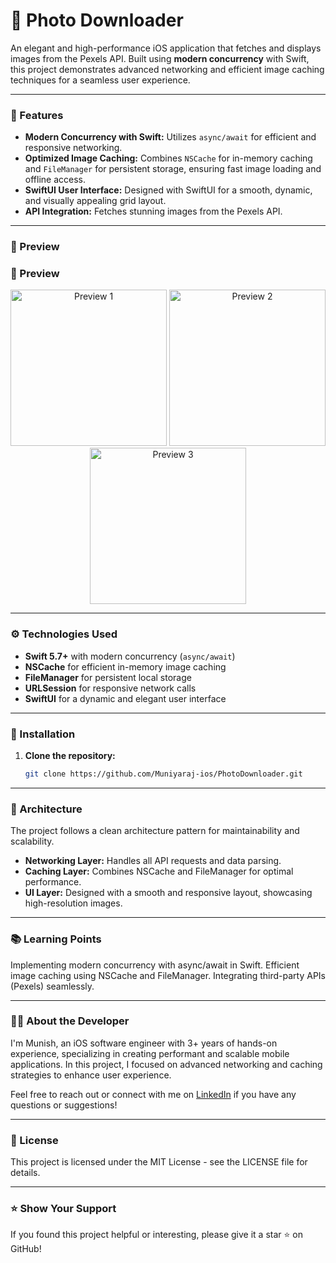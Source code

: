 # 📸 Photo Downloader  
An elegant and high-performance iOS application that fetches and displays images from the Pexels API. Built using **modern concurrency** with Swift, this project demonstrates advanced networking and efficient image caching techniques for a seamless user experience.  

---

### 🚀 Features  
- **Modern Concurrency with Swift:** Utilizes `async/await` for efficient and responsive networking.  
- **Optimized Image Caching:** Combines `NSCache` for in-memory caching and `FileManager` for persistent storage, ensuring fast image loading and offline access.  
- **SwiftUI User Interface:** Designed with SwiftUI for a smooth, dynamic, and visually appealing grid layout.  
- **API Integration:** Fetches stunning images from the Pexels API.  

---

### 📸 Preview  
### 📸 Preview  
<p align="center">
  <img src="https://raw.githubusercontent.com/Muniyaraj-ios/assets/main/PhotoDownloader/Preview1.png" alt="Preview 1" width="250">
  <img src="https://raw.githubusercontent.com/Muniyaraj-ios/assets/main/PhotoDownloader/Preview2.png" alt="Preview 2" width="250">
  <img src="https://raw.githubusercontent.com/Muniyaraj-ios/assets/main/PhotoDownloader/Preview3.png" alt="Preview 3" width="250">
</p>


---

### ⚙️ Technologies Used  
- **Swift 5.7+** with modern concurrency (`async/await`)  
- **NSCache** for efficient in-memory image caching  
- **FileManager** for persistent local storage  
- **URLSession** for responsive network calls  
- **SwiftUI** for a dynamic and elegant user interface  

---

### 🔧 Installation  
1. **Clone the repository:**  
   ```bash
   git clone https://github.com/Muniyaraj-ios/PhotoDownloader.git
   
---

### 🧩 Architecture

The project follows a clean architecture pattern for maintainability and scalability.

- **Networking Layer:** Handles all API requests and data parsing.
- **Caching Layer:** Combines NSCache and FileManager for optimal performance.
- **UI Layer:** Designed with a smooth and responsive layout, showcasing high-resolution images.
   
---

### 📚 Learning Points

Implementing modern concurrency with async/await in Swift.
Efficient image caching using NSCache and FileManager.
Integrating third-party APIs (Pexels) seamlessly.
   
---

### 👨‍💻 About the Developer

I'm Munish, an iOS software engineer with 3+ years of hands-on experience, specializing in creating performant and scalable mobile applications. In this project, I focused on advanced networking and caching strategies to enhance user experience.

Feel free to reach out or connect with me on [LinkedIn](https://in.linkedin.com/in/muniyaraj-ios) if you have any questions or suggestions!
   
---

### 📜 License

This project is licensed under the MIT License - see the LICENSE file for details.
   
---

### ⭐️ Show Your Support

If you found this project helpful or interesting, please give it a star ⭐️ on GitHub!
